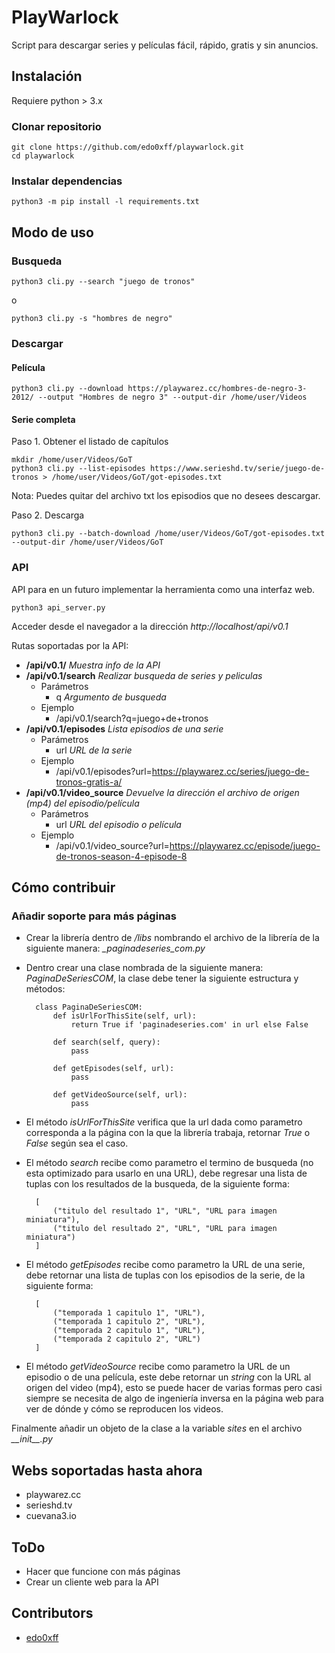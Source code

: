 
# PlayWarlock

Script para descargar series y películas fácil, rápido, gratis y sin anuncios.

## Instalación

Requiere python > 3.x

### Clonar repositorio

	git clone https://github.com/edo0xff/playwarlock.git
	cd playwarlock

### Instalar dependencias

	python3 -m pip install -l requirements.txt

## Modo de uso

### Busqueda

	python3 cli.py --search "juego de tronos"

o

	python3 cli.py -s "hombres de negro"

### Descargar

#### Película

	python3 cli.py --download https://playwarez.cc/hombres-de-negro-3-2012/ --output "Hombres de negro 3" --output-dir /home/user/Videos

#### Serie completa

Paso 1. Obtener el listado de capítulos

	mkdir /home/user/Videos/GoT
	python3 cli.py --list-episodes https://www.serieshd.tv/serie/juego-de-tronos > /home/user/Videos/GoT/got-episodes.txt

Nota: Puedes quitar del archivo txt los episodios que no desees descargar.

Paso 2. Descarga

	python3 cli.py --batch-download /home/user/Videos/GoT/got-episodes.txt --output-dir /home/user/Videos/GoT

### API

API para en un futuro implementar la herramienta como una interfaz web.

	python3 api_server.py

Acceder desde el navegador a la dirección *http://localhost/api/v0.1*

Rutas soportadas por la API:

- **/api/v0.1/** *Muestra info de la API*
- **/api/v0.1/search** *Realizar busqueda de series y peliculas*
	- Parámetros
		- q *Argumento de busqueda*
	- Ejemplo
		- /api/v0.1/search?q=juego+de+tronos
- **/api/v0.1/episodes** *Lista episodios de una serie*
	- Parámetros
		- url *URL de la serie*
	- Ejemplo
		- /api/v0.1/episodes?url=https://playwarez.cc/series/juego-de-tronos-gratis-a/
- **/api/v0.1/video_source** *Devuelve la dirección el archivo de origen (mp4) del episodio/película*
	- Parámetros
		- url *URL del episodio o película*
	- Ejemplo
		- /api/v0.1/video_source?url=https://playwarez.cc/episode/juego-de-tronos-season-4-episode-8

## Cómo contribuir

### Añadir soporte para más páginas

- Crear la librería dentro de */libs* nombrando el archivo de la librería de la siguiente manera: *_paginadeseries_com.py*
- Dentro crear una clase nombrada de la siguiente manera: *PaginaDeSeriesCOM*, la clase debe tener la siguiente estructura y métodos:


		class PaginaDeSeriesCOM:
			def isUrlForThisSite(self, url):
				return True if 'paginadeseries.com' in url else False

			def search(self, query):
				pass

			def getEpisodes(self, url):
				pass

			def getVideoSource(self, url):
				pass

- El método *isUrlForThisSite* verifica que la url dada como parametro corresponda a la página con la que la librería trabaja, retornar *True* o *False* según sea el caso.


- El método *search* recibe como parametro el termino de busqueda (no esta optimizado para usarlo en una URL), debe regresar una lista de tuplas con los resultados de la busqueda, de la siguiente forma:

		[
			("titulo del resultado 1", "URL", "URL para imagen miniatura"),
			("titulo del resultado 2", "URL", "URL para imagen miniatura")
		]

- El método *getEpisodes* recibe como parametro la URL de una serie, debe retornar una lista de tuplas con los episodios de la serie, de la siguiente forma:

		[
			("temporada 1 capitulo 1", "URL"),
			("temporada 1 capitulo 2", "URL"),
			("temporada 2 capitulo 1", "URL"),
			("temporada 2 capitulo 2", "URL")
		]

- El método *getVideoSource* recibe como parametro la URL de un episodio o de una película, este debe retornar un *string* con la URL al origen del video (mp4), esto se puede hacer de varias formas pero casi siempre se necesita de algo de ingeniería inversa en la página web para ver de dónde y cómo se reproducen los videos.

Finalmente añadir un objeto de la clase a la variable *sites* en el archivo *\_\_init\_\_.py*

## Webs soportadas hasta ahora

- playwarez.cc
- serieshd.tv
- cuevana3.io

## ToDo

- Hacer que funcione con más páginas
- Crear un cliente web para la API

## Contributors

- [edo0xff]([https://github.com/edo0xff](https://github.com/edo0xff))
